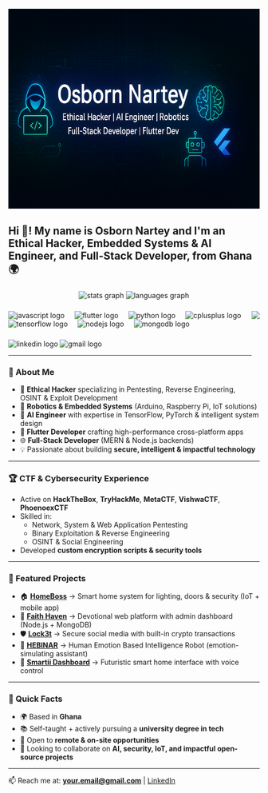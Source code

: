 <p align="center">
  <img src="banner.png" width= "1000" height= "400" alt="Osborn Nartey - Ethical Hacker | AI Engineer | Robotics | Developer" />
</p>

<h2 align="left">Hi 👋! My name is Osborn Nartey and I'm an Ethical Hacker, Embedded Systems & AI Engineer, and Full-Stack Developer, from Ghana 🌍</h2>

###

<div align="center">
  <img src="https://github-readme-stats.vercel.app/api?username=OptimusO7&hide_title=false&hide_rank=false&show_icons=true&include_all_commits=true&count_private=true&disable_animations=false&theme=dracula&locale=en&hide_border=false" height="150" alt="stats graph"  />
  <img src="https://github-readme-stats.vercel.app/api/top-langs?username=OptimusO7&locale=en&hide_title=false&layout=compact&card_width=320&langs_count=6&theme=dracula&hide_border=false" height="150" alt="languages graph"  />
</div>

###

<img align="right" height="150" src="https://media2.giphy.com/media/v1.Y2lkPTc5MGI3NjExdndraDVzY2drejhqNTlzZTJ5MHQ2dm03ZmUxbWFkODUxbXN5eW5qMiZlcD12MV9pbnRlcm5hbF9naWZfYnlfaWQmY3Q9Zw/EoH4Wpu8suiNTLpI6j/giphy.gif"  />

###

<div align="left">
  <img src="https://cdn.jsdelivr.net/gh/devicons/devicon/icons/javascript/javascript-original.svg" height="30" alt="javascript logo"  />
  <img width="12" />
  <img src="https://cdn.jsdelivr.net/gh/devicons/devicon/icons/flutter/flutter-original.svg" height="30" alt="flutter logo"  />
  <img width="12" />
  <img src="https://cdn.jsdelivr.net/gh/devicons/devicon/icons/python/python-original.svg" height="30" alt="python logo"  />
  <img width="12" />
  <img src="https://cdn.jsdelivr.net/gh/devicons/devicon/icons/cplusplus/cplusplus-original.svg" height="30" alt="cplusplus logo"  />
  <img width="12" />
  <img src="https://cdn.jsdelivr.net/gh/devicons/devicon/icons/tensorflow/tensorflow-original.svg" height="30" alt="tensorflow logo"  />
  <img width="12" />
  <img src="https://cdn.jsdelivr.net/gh/devicons/devicon/icons/nodejs/nodejs-original.svg" height="30" alt="nodejs logo"  />
  <img width="12" />
  <img src="https://cdn.jsdelivr.net/gh/devicons/devicon/icons/mongodb/mongodb-original.svg" height="30" alt="mongodb logo"  />
</div>

###

<div align="left">
  <img src="https://img.shields.io/static/v1?message=LinkedIn&logo=linkedin&label=&color=0077B5&logoColor=white&labelColor=&style=for-the-badge" height="35" alt="linkedin logo"  />
  <img src="https://img.shields.io/static/v1?message=Gmail&logo=gmail&label=&color=D14836&logoColor=white&labelColor=&style=for-the-badge" height="35" alt="gmail logo"  />
</div>

---

### 🚀 About Me  
- 🔐 **Ethical Hacker** specializing in Pentesting, Reverse Engineering, OSINT & Exploit Development  
- 🤖 **Robotics & Embedded Systems** (Arduino, Raspberry Pi, IoT solutions)  
- 🧠 **AI Engineer** with expertise in TensorFlow, PyTorch & intelligent system design  
- 📱 **Flutter Developer** crafting high-performance cross-platform apps  
- 🌐 **Full-Stack Developer** (MERN & Node.js backends)  
- 💡 Passionate about building **secure, intelligent & impactful technology**  

---

### 🏆 CTF & Cybersecurity Experience  
- Active on **HackTheBox**, **TryHackMe**, **MetaCTF**, **VishwaCTF**, **PhoenoexCTF**  
- Skilled in:  
  - Network, System & Web Application Pentesting  
  - Binary Exploitation & Reverse Engineering  
  - OSINT & Social Engineering  
- Developed **custom encryption scripts & security tools**  

---

### 🔨 Featured Projects  
- 🏠 **[HomeBoss](#)** → Smart home system for lighting, doors & security (IoT + mobile app)  
- 🙏 **[Faith Haven](#)** → Devotional web platform with admin dashboard (Node.js + MongoDB)  
- 🛡 **[Lock3t](#)** → Secure social media with built-in crypto transactions  
- 🤖 **[HEBINAR](#)** → Human Emotion Based Intelligence Robot (emotion-simulating assistant)  
- 🚀 **[Smartii Dashboard](#)** → Futuristic smart home interface with voice control  

---

### 📌 Quick Facts  
- 🌍 Based in **Ghana**  
- 📚 Self-taught + actively pursuing a **university degree in tech**  
- 💼 Open to **remote & on-site opportunities**  
- 🤝 Looking to collaborate on **AI, security, IoT, and impactful open-source projects**  

---

📫 Reach me at: **your.email@gmail.com** | [LinkedIn](#)  
